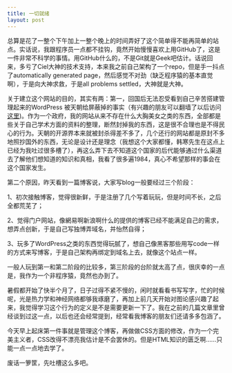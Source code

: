 ```yaml
---
title: 一切就绪 
layout: post
---
```


总算是花了一整个下午加上一整个晚上的时间弄好了这个简单得不能再简单的站点。实话说，我跟程序员一点都不挂钩，竟然开始慢慢喜欢上用GitHub了，这是一件非常不科学的事情。用GitHub什么的，不是Git就是Geek吧估计。话说回来，多亏了Ciel大神的技术支持，本来我之前自己架构了一个repo，但是手一抖点了automatically generated page，然后感觉不对劲（缺乏程序猿的基本直觉啊），于是向大神求救，于是all problems settled，大神就是大神。

关于建立这个网站的目的，其实有两：第一，回国后无法忍受看到自己辛苦搭建管理起来的WordPress 被天朝给屏蔽掉的事实（有兴趣的朋友可以翻墙了以后访问[这里](http://biestephen.com))。作为一个政府，我的网站从来不存在什么大胸美女之类的东西，全部都是些关于自己学术方面的资料的整理，断然封掉我的东西，这是很不合理也是不得民心的行为。天朝的开源界本来就被封杀得差不多了，几个还行的网站都是原封不多地照抄国外的东西，无论是设计还是理念（我想这个大家都懂，韩寒先生在这点上已经为我吐过很多槽了），再这么弄下去不知道这个国家的后代能够通过什么渠道去了解他们想知道的知识和真相，我看了很多遍1984，真心不希望那样的事会在这个国家发生。

第二个原因，昨天看到一篇博客说，大家写blog一般要经过三个阶段：

1、初次接触博客，觉得很新鲜，于是注册了几个写着玩玩，但是时间不长，之后全都荒芜了；

2、觉得门户网站，像網易啊新浪啊什么的提供的博客已经不能满足自己的需求，想弄点创新，于是自己写独博弄域名，并怡然自得；

3、玩多了WordPress之类的东西觉得玩腻了，想自己像黑客那些用写code一样的方式来写博客，于是自己架构再绑定到域名上去，就像这个站点一样。

一般人玩到第一和第二阶段的比较多，第三阶段的台阶就太高了点，很庆幸的一点是，我作为一个非程序猿，竟然也办到了。

暑假都开始了快半个月了，日子过得不紧不慢的，闲时就看看书写写字，忙的时候呢，光是热力学和神经网络都够我琢磨了，再加上前几天开始对图论感兴趣了起来，我觉得学习这个行为的定义是不是需要更新一下了。我在之前的几篇文章里曾经谈到过这一点，以后也还会经常提到，经常看我博客的朋友们还请多多包涵了。

今天早上起床第一件事就是管理这个博客，再做做CSS方面的修改，作为一个完美主义者，CSS改得不漂亮我估计是不会罢休的。但是HTML知识的匮乏啊……只能一点一点地去学了。

废话一箩筐，先吐槽这么多吧。
